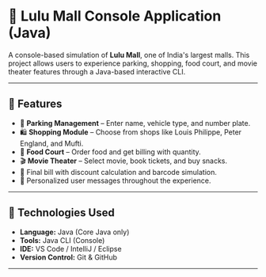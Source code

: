 # 🏬 Lulu Mall Console Application (Java)

A console-based simulation of **Lulu Mall**, one of India's largest malls. This project allows users to experience parking, shopping, food court, and movie theater features through a Java-based interactive CLI.

---

## 📌 Features

- 🚗 **Parking Management** – Enter name, vehicle type, and number plate.
- 🛍️ **Shopping Module** – Choose from shops like Louis Philippe, Peter England, and Mufti.
- 🍔 **Food Court** – Order food and get billing with quantity.
- 🎬 **Movie Theater** – Select movie, book tickets, and buy snacks.
- 🧾 Final bill with discount calculation and barcode simulation.
- 🎉 Personalized user messages throughout the experience.

---

## 🔧 Technologies Used

- **Language:** Java (Core Java only)
- **Tools:** Java CLI (Console)
- **IDE:** VS Code / IntelliJ / Eclipse
- **Version Control:** Git & GitHub

---


